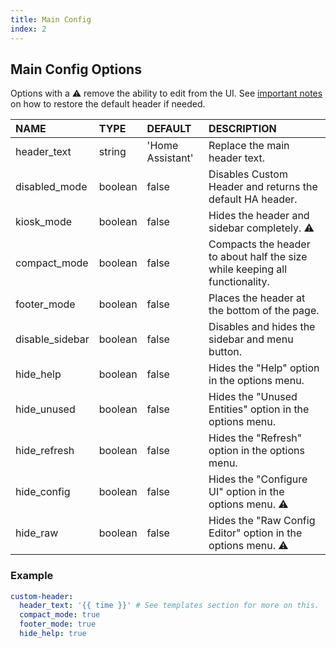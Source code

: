 ```yaml
---
title: Main Config
index: 2
---
```


## Main Config Options

Options with a :warning: remove the ability to edit from the UI. See [important notes](#intro/notes) on how to restore the default header if needed.

|NAME|TYPE|DEFAULT|DESCRIPTION|
|:-|:-|:-|:-|
|header_text|string|'Home Assistant'|Replace the main header text.
|disabled_mode|boolean|false|Disables Custom Header and returns the default HA header.
|kiosk_mode|boolean|false|Hides the header and sidebar completely. :warning:
|compact_mode|boolean|false|Compacts the header to about half the size while keeping all functionality.
|footer_mode|boolean|false|Places the header at the bottom of the page.
|disable_sidebar|boolean|false|Disables and hides the sidebar and menu button.
|hide_help|boolean|false|Hides the "Help" option in the options menu.
|hide_unused|boolean|false|Hides the "Unused Entities" option in the options menu.
|hide_refresh|boolean|false|Hides the "Refresh" option in the options menu.
|hide_config|boolean|false|Hides the "Configure UI" option in the options menu. :warning:
|hide_raw|boolean|false|Hides the "Raw Config Editor" option in the options menu. :warning:

### Example

```yaml
custom-header:
  header_text: '{{ time }}' # See templates section for more on this.
  compact_mode: true
  footer_mode: true
  hide_help: true
```
